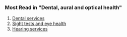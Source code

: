 ###  Most Read in "Dental, aural and optical health"

  1. [ Dental services ](/en/health/health-services/dental-aural-and-optical-services/dental-services/)
  2. [ Sight tests and eye health ](/en/health/health-services/dental-aural-and-optical-services/sight-tests-and-eye-health/)
  3. [ Hearing services ](/en/health/health-services/dental-aural-and-optical-services/hearing-and-ear-health/)
